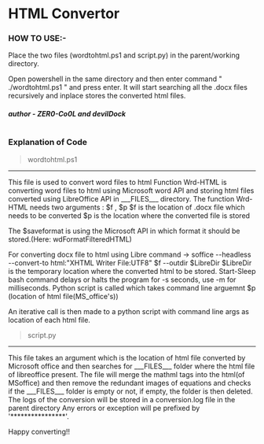 # HTML Convertor


### HOW TO USE:- 

Place the two files (wordtohtml.ps1 and script.py) in the parent/working directory.

Open powershell in the same directory and then enter command  " ./wordtohtml.ps1 "
and press enter. 
It will start searching all the .docx files recursively and inplace stores the converted html files.


##### author - ZER0-Co0L and devilDock

#
#
#
### Explanation of Code
> wordtohtml.ps1
 --------------
 This file is used to convert word files to html
 Function Wrd-HTML is converting word files to html using Microsoft word API
 and storing html files converted using LibreOffice API in \_\_\_FILES___ directory.
 The function Wrd-HTML needs two arguments : $f , $p
 $f is the location of .docx file which needs to be converted
 $p is the location where the converted file is stored
 
 The $saveformat is using the Microsoft API in which format it should be stored.(Here: wdFormatFilteredHTML)
 
 For converting docx file to html using Libre
 command ->  soffice --headless --convert-to html:"XHTML Writer File:UTF8" $f --outdir $LibreDir
 $LibreDir is the temporary location where the converted html to be stored.
 Start-Sleep bash command delays or halts the program for -s seconds, use -m for milliseconds.
 Python script is called which takes command line arguemnt $p (location of html file(MS_office's))
 
 An iterative call is then made to a python script with command line args as location of each html file.

 > script.py
 --------
 This file takes an argument which is the location of html file converted by Microsoft office and then searches for \_\_\_FILES___ folder where the html file of libreoffice present. The file will merge the mathml tags into the html(of MSoffice) and then remove the redundant images of equations and checks if the \_\_\_FILES\_\_\_ folder is empty or not, if empty, the folder is then deleted.
 The logs of the conversion will be stored in a conversion.log file in the parent directory
 Any errors or exception will pe prefixed by '****************'.


Happy converting!!
